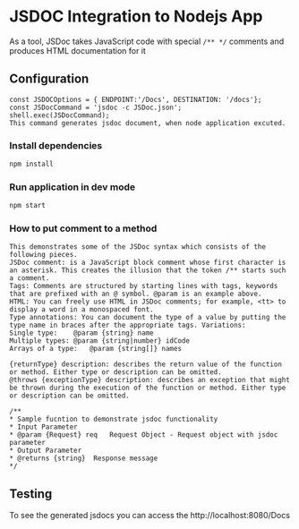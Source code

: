 # JSDOC Integration to Nodejs App

As a tool, JSDoc takes JavaScript code with special ```/** */``` comments and produces HTML documentation for it


## Configuration

```
const JSDOCOptions = { ENDPOINT:'/Docs', DESTINATION: '/docs'};
const JSDocCommand = 'jsdoc -c JSDoc.json';
shell.exec(JSDocCommand); 
This command generates jsdoc document, when node application excuted.
```

### Install dependencies
```bash
npm install
```
### Run application in dev mode
```bash
npm start
```
### How to put comment to a method

```
This demonstrates some of the JSDoc syntax which consists of the following pieces.
JSDoc comment: is a JavaScript block comment whose first character is an asterisk. This creates the illusion that the token /** starts such a comment.
Tags: Comments are structured by starting lines with tags, keywords that are prefixed with an @ symbol. @param is an example above.
HTML: You can freely use HTML in JSDoc comments; for example, <tt> to display a word in a monospaced font.
Type annotations: You can document the type of a value by putting the type name in braces after the appropriate tags. Variations:
Single type:    @param {string} name
Multiple types: @param {string|number} idCode
Arrays of a type:   @param {string[]} names
```

```
{returnType} description: describes the return value of the function or method. Either type or description can be omitted.
@throws {exceptionType} description: describes an exception that might be thrown during the execution of the function or method. Either type or description can be omitted.
```
```
/**
* Sample fucntion to demonstrate jsdoc functionality
* Input Parameter  
* @param {Request} req   Request Object - Request object with jsdoc parameter
* Output Parameter
* @returns {string}  Response message 
*/
```
## Testing
To see the generated jsdocs you can access the http://localhost:8080/Docs
